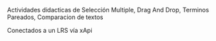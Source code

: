 Actividades didacticas de 
Selección Multiple, 
Drag And Drop, 
Terminos Pareados,
Comparacion de textos

Conectados a un LRS vía xApi
